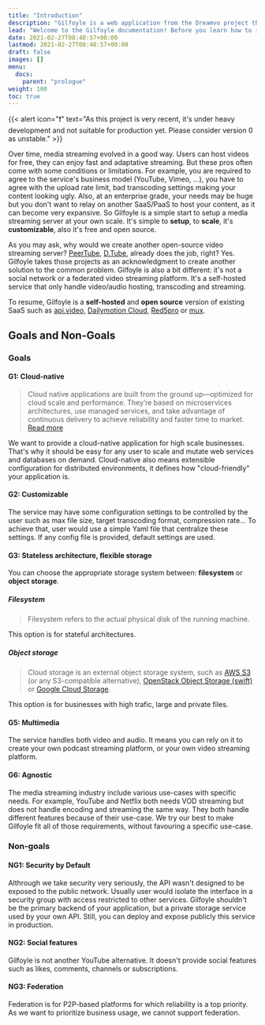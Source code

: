 ```yaml
---
title: "Introduction"
description: "Gilfoyle is a web application from the Dreamvo project that runs a self-hosted media processing server."
lead: "Welcome to the Gilfoyle documentation! Before you learn how to install and deploy it, you may want to understand the design and the motivation that drives the project."
date: 2021-02-27T08:48:57+00:00
lastmod: 2021-02-27T08:48:57+00:00
draft: false
images: []
menu:
  docs:
    parent: "prologue"
weight: 100
toc: true
---
```


{{< alert icon="❗" text="As this project is very recent, it's under heavy development and not suitable for production yet. Please consider version 0 as unstable." >}}

Over time, media streaming evolved in a good way. Users can host videos for free, they can enjoy fast and adaptative streaming. But these pros often come with some conditions or limitations. For example, you are required to agree to the service's business model (YouTube, Vimeo, ...), you have to agree with the upload rate limit, bad transcoding settings making your content looking ugly. Also, at an enterprise grade, your needs may be huge but you don't want to relay on another SaaS/PaaS to host your content, as it can become very expansive. So Gilfoyle is a simple start to setup a media streaming server at your own scale. It's simple to **setup**, to **scale**, it's **customizable**, also it's free and open source.

As you may ask, why would we create another open-source video streaming server? [PeerTube](https://github.com/Chocobozzz/PeerTube), [D.Tube](https://d.tube/), already does the job, right? Yes. Gilfoyle takes those projects as an acknowledgment to create another solution to the common problem. Gilfoyle is also a bit different: it's not a social network or a federated video streaming platform. It's a self-hosted service that only handle video/audio hosting, transcoding and streaming.

To resume, Gilfoyle is a **self-hosted** and **open source** version of existing SaaS such as [api.video](https://api.video/), [Dailymotion Cloud](https://dmcloud.net/), [Red5pro](https://www.red5pro.com/) or [mux](https://mux.com/).

## Goals and Non-Goals

### Goals

#### G1: Cloud-native

> Cloud native applications are built from the ground up—optimized for cloud scale and performance. They’re based on microservices architectures, use managed services, and take advantage of continuous delivery to achieve reliability and faster time to market. [Read more](https://azure.microsoft.com/en-us/overview/cloudnative/)

We want to provide a cloud-native application for high scale businesses. That's why it should be easy for any user to scale and mutate web services and databases on demand. Cloud-native also means extensible configuration for distributed environments, it defines how "cloud-friendly" your application is.

#### G2: Customizable

The service may have some configuration settings to be controlled by the user such as max file size, target transcoding format, compression rate... To achieve that, user would use a simple Yaml file that centralize these settings. If any config file is provided, default settings are used.

#### G3: Stateless architecture, flexible storage

You can choose the appropriate storage system between: **filesystem** or **object storage**.

##### Filesystem

> Filesystem refers to the actual physical disk of the running machine.

This option is for stateful architectures.

##### Object storage

> Cloud storage is an external object storage system, such as [AWS S3](https://aws.amazon.com/s3/) (or any S3-compatible alternative), [OpenStack Object Storage (swift)](https://www.ovhcloud.com/en-gb/public-cloud/object-storage/) or [Google Cloud Storage](https://cloud.google.com/storage/).

This option is for businesses with high trafic, large and private files.

#### G5: Multimedia

The service handles both video and audio. It means you can rely on it to create your own podcast streaming platform, or your own video streaming platform.

#### G6: Agnostic

The media streaming industry include various use-cases with specific needs. For example, YouTube and Netflix both needs VOD streaming but does not handle encoding and streaming the same way. They both handle different features because of their use-case. We try our best to make Gilfoyle fit all of those requirements, without favouring a specific use-case.

### Non-goals

#### NG1: Security by Default

Althrough we take security very seriously, the API wasn't designed to be exposed to the public network. Usually user would isolate the interface in a security group with access restricted to other services. Gilfoyle shouldn't be the primary backend of your application, but a private storage service used by your own API. Still, you can deploy and expose publicly this service in production.

#### NG2: Social features

Gilfoyle is not another YouTube alternative. It doesn't provide social features such as likes, comments, channels or subscriptions.

#### NG3: Federation

Federation is for P2P-based platforms for which reliability is a top priority. As we want to prioritize business usage, we cannot support federation.
